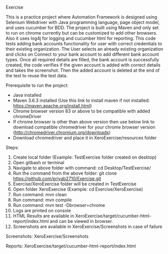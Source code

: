Exercise

This is a practice project where Automation Framework is designed using Selenium Webdriver with Java programming language, page object model, and uses cucumber for BDD.
The project is built using Maven and only set to run on chrome currently but can be customized to add other browsers. Also it uses log4j for logging and cucumber html for reporting.
This code tests adding bank accounts functionality for user with correct credentials to their existing organization.
The User selects an already existing organization and clicks on Connect to your bank account to add different bank account types.
Once all required details are filled, the bank account is successfully created, the code verifies if the given account is added with correct details and takes the screenshot.
Then the added account is deleted at the end of the test to reuse the test data.

Prerequisite to run the project:
- Java installed
- Maven 3.6.3 installed (Use this link to install maven if not installed: https://maven.apache.org/install.html)
- Chrome browser version 83 or above to be compatible with added chromeDriver
- If chrome browser is other than above version then use below link to download compatible chromedriver for your chrome browser version
 (http://chromedriver.chromium.org/downloads)
 - Download chromedriver and place it in XeroExercise/resources folder

Steps:
1. Create local folder (Example: TestExercise folder created on desktop)
2. Open gitbash or terminal
3. Navigate to above folder with command: cd Desktop/TestExercise/
4. Run the command from the above folder: git clone https://github.com/priyab2710/Exercise.git
5. Exercise/XeroExercise folder will be created in TestExercise
6. Open folder XeroExercise (Example: cd Exercise/XeroExercise)
7. Run command: mvn clean
8. Run command: mvn compile
9. Run command: mvn test -Dbrowser=chrome
10. Logs are printed on console
11. HTML Results are available in XeroExercise/target/cucumber-html-report/index.html and can be viewed in browser.
12. Screenshots are available in XeroExercise/Screenshots in case of failure

Screenshots:
XeroExercise/Screenshots

Reports:
XeroExercise/target/cucumber-html-report/index.html
